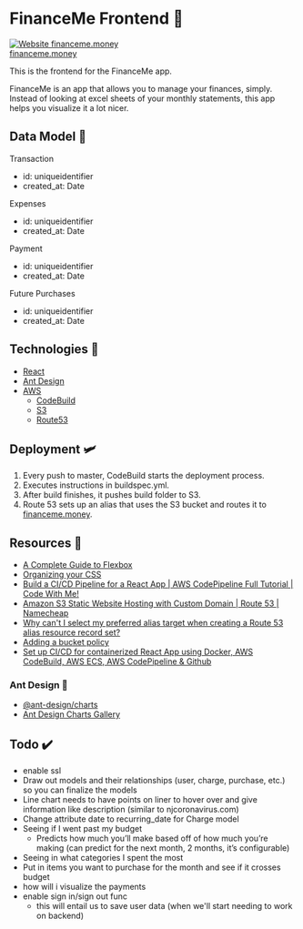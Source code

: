 # FinanceMe Frontend 💸

[![Website financeme.money](https://img.shields.io/website-up-down-green-red/http/shields.io.svg)](https://financeme.money)<br/>
[financeme.money](https://financeme.money)

This is the frontend for the FinanceMe app.

FinanceMe is an app that allows you to manage your finances, simply. Instead of looking at excel sheets of your monthly statements, this app helps you visualize it a lot nicer.

## Data Model 💽

Transaction

- id: uniqueidentifier
- created_at: Date

Expenses

- id: uniqueidentifier
- created_at: Date

Payment

- id: uniqueidentifier
- created_at: Date

Future Purchases

- id: uniqueidentifier
- created_at: Date

## Technologies 🎷

- [React](https://reactjs.org/)
- [Ant Design](https://ant.design/)
- [AWS](https://aws.amazon.com/)
  - [CodeBuild](https://aws.amazon.com/codebuild/)
  - [S3](https://aws.amazon.com/s3/)
  - [Route53](https://aws.amazon.com/route53/)

## Deployment 🛩️

1. Every push to master, CodeBuild starts the deployment process.
2. Executes instructions in buildspec.yml.
3. After build finishes, it pushes build folder to S3.
4. Route 53 sets up an alias that uses the S3 bucket and routes it to [financeme.money](https://financeme.money).

## Resources 💨

- [A Complete Guide to Flexbox](https://css-tricks.com/snippets/css/a-guide-to-flexbox/)
- [Organizing your CSS](https://developer.mozilla.org/en-US/docs/Learn/CSS/Building_blocks/Organizing)
- [Build a CI/CD Pipeline for a React App | AWS CodePipeline Full Tutorial | Code With Me!](https://www.youtube.com/watch?v=zkNdHv1iMgY)
- [Amazon S3 Static Website Hosting with Custom Domain | Route 53 | Namecheap](https://www.youtube.com/watch?v=Z2GyV1vIiMc)
- [Why can't I select my preferred alias target when creating a Route 53 alias resource record set?](https://aws.amazon.com/premiumsupport/knowledge-center/route-53-no-targets/)
- [Adding a bucket policy](https://docs.aws.amazon.com/AmazonS3/latest/user-guide/static-website-hosting.html#add-bucket-policy-public-access)
- [Set up CI/CD for containerized React App using Docker, AWS CodeBuild, AWS ECS, AWS CodePipeline & Github](https://dev.to/mubbashir10/set-up-ci-cd-for-containerized-react-app-using-docker-aws-codebuild-aws-ecs-aws-codepipeline-github-2p11)

### Ant Design 🐜

- [@ant-design/charts](https://github.com/ant-design/ant-design-charts)
- [Ant Design Charts Gallery](https://charts.ant.design/demos/global/)

## Todo ✔️

- enable ssl
- Draw out models and their relationships (user, charge, purchase, etc.) so you can finalize the models
- Line chart needs to have points on liner to hover over and give information like description (similar to njcoronavirus.com)
- Change attribute date to recurring_date for Charge model
- Seeing if I went past my budget
  - Predicts how much you’ll make based off of how much you’re making (can predict for the next month, 2 months, it’s configurable)
- Seeing in what categories I spent the most
- Put in items you want to purchase for the month and see if it crosses budget
- how will i visualize the payments
- enable sign in/sign out func
  - this will entail us to save user data (when we'll start needing to work on backend)
